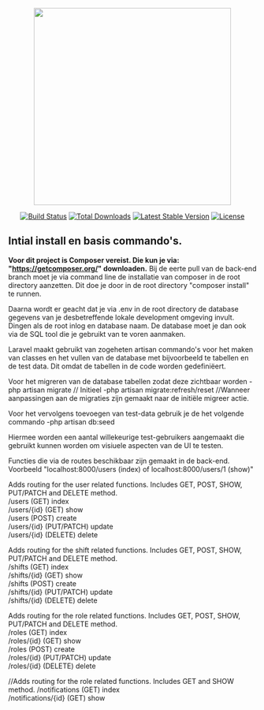 <p align="center"><a href="https://laravel.com" target="_blank"><img src="https://raw.githubusercontent.com/laravel/art/master/logo-lockup/5%20SVG/2%20CMYK/1%20Full%20Color/laravel-logolockup-cmyk-red.svg" width="400"></a></p>

<p align="center">
<a href="https://travis-ci.org/laravel/framework"><img src="https://travis-ci.org/laravel/framework.svg" alt="Build Status"></a>
<a href="https://packagist.org/packages/laravel/framework"><img src="https://img.shields.io/packagist/dt/laravel/framework" alt="Total Downloads"></a>
<a href="https://packagist.org/packages/laravel/framework"><img src="https://img.shields.io/packagist/v/laravel/framework" alt="Latest Stable Version"></a>
<a href="https://packagist.org/packages/laravel/framework"><img src="https://img.shields.io/packagist/l/laravel/framework" alt="License"></a>
</p>

## Intial install en basis commando's.
<b>Voor dit project is Composer vereist. Die kun je via: "https://getcomposer.org/" downloaden.</b>
Bij de eerte pull van de back-end branch moet je via command line de installatie van composer in de root directory aanzetten.
Dit doe je door in de root directory "composer install" te runnen.

Daarna wordt er geacht dat je via .env in de root directory de database gegevens van je desbetreffende lokale development omgeving invult. Dingen als de root inlog en database naam. De database moet je dan ook via de SQL tool die je gebruikt van te voren aanmaken.

Laravel maakt gebruikt van zogeheten artisan commando's voor het maken van classes en het vullen van de database met bijvoorbeeld te tabellen en de test data. Dit omdat de tabellen in de code worden gedefiniëert.

Voor het migreren van de database tabellen zodat deze zichtbaar worden
-php artisan migrate // Initieel
-php artisan migrate:refresh/reset //Wanneer aanpassingen aan de migraties zijn gemaakt naar de initiële migreer actie.

Voor het vervolgens toevoegen van test-data gebruik je de het volgende commando
-php artisan db:seed

Hiermee worden een aantal willekeurige test-gebruikers aangemaakt die gebruikt kunnen worden om visiuele aspecten van de UI te testen.

Functies die via de routes beschikbaar zijn gemaakt in de back-end. Voorbeeld "localhost:8000/users (index) of localhost:8000/users/1 (show)"

Adds routing for the user related functions. Includes GET, POST, SHOW, PUT/PATCH and DELETE method. <br>
 /users (GET) index <br>
 /users/{id} (GET) show <br>
 /users (POST) create <br>
 /users/{id} (PUT/PATCH) update <br>
 /users/{id} (DELETE) delete <br>
 

Adds routing for the shift related functions. Includes GET, POST, SHOW, PUT/PATCH and DELETE method. <br>
 /shifts (GET) index <br>
 /shifts/{id} (GET) show <br>
 /shifts (POST) create <br>
 /shifts/{id} (PUT/PATCH) update <br>
 /shifts/{id} (DELETE) delete <br>


Adds routing for the role related functions. Includes GET, POST, SHOW, PUT/PATCH and DELETE method. <br>
 /roles (GET) index <br>
 /roles/{id} (GET) show <br>
 /roles (POST) create <br>
 /roles/{id} (PUT/PATCH) update <br>
 /roles/{id} (DELETE) delete <br>

//Adds routing for the role related functions. Includes GET and SHOW method.
 /notifications (GET) index <br>
 /notifications/{id} (GET) show <br>
